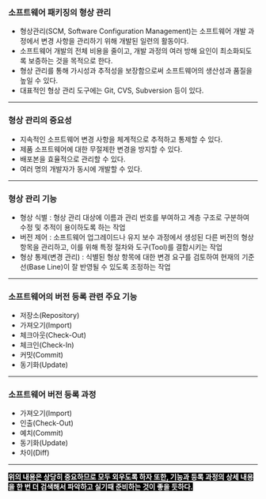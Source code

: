 ### 소프트웨어 패키징의 형상 관리

- 형상관리(SCM, Software Configuration Management)는 소프트웨어 개발 과정에서 변경 사항을 관리하기 위해 개발된 일련의 활동이다.
- 소프트웨어 개발의 전체 비용을 줄이고, 개발 과정의 여러 방해 요인이 최소화되도록 보증하는 것을 목적으로 한다.
- 형상 관리를 통해 가시성과 추적성을 보장함으로써 소프트웨어의 생산성과 품질을 높일 수 있다.
- 대표적인 형상 관리 도구에는 Git, CVS, Subversion 등이 있다.

---

### 형상 관리의 중요성

- 지속적인 소프트웨어 변경 사항을 체계적으로 추적하고 통제할 수 있다.
- 제품 소프트웨어에 대한 무절제한 변경을 방지할 수 있다.
- 배포본을 효율적으로 관리할 수 있다.
- 여러 명의 개발자가 동시에 개발할 수 있다.

---

### 형상 관리 기능

- 형상 식별 : 형상 관리 대상에 이름과 관리 번호를 부여하고 계층 구조로 구분하여 수정 및 추적이 용이하도록 하는 작업
- 버전 제어 : 소프트웨어 업그레이드나 유지 보수 과정에서 생성된 다른 버전의 형상 항목을 관리하고, 이를 위해 특정 절차와 도구(Tool)를 결합시키는 작업
- 형상 통제(변경 관리) : 식별된 형상 항목에 대한 변경 요구를 검토하여 현재의 기준선(Base Line)이 잘 반영될 수 있도록 조정하는 작업

---

### 소프트웨어의 버전 등록 관련 주요 기능

- 저장소(Repository)
- 가져오기(Import)
- 체크아웃(Check-Out)
- 체크인(Check-In)
- 커밋(Commit)
- 동기화(Update)

---

### 소프트웨어 버전 등록 과정

- 가져오기(Import)
- 인출(Check-Out)
- 예치(Commit)
- 동기화(Update)
- 차이(Diff)

---

<strong style="color:white; background-color:black">위의 내용은 상당히 중요하므로 모두 외우도록 하자 또한, 기능과 등록 과정의 상세 내용을 한 번 더 검색해서 파악하고 실기때 준비하는 것이 좋을 듯하다.</strong>
